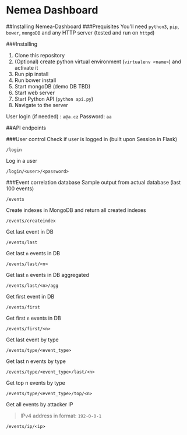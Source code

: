 # Nemea Dashboard

##Installing Nemea-Dashboard
###Prequisites
You'll need `python3`, `pip`, `bower`, `mongoDB` and any HTTP server (tested and run on `httpd`)

###Installing
1. Clone this repository
2. (Optional) create python virtual environment (`virtualenv <name>`) and activate it
3. Run pip install
4. Run bower install
5. Start mongoDB (demo DB TBD)
6. Start web server
7. Start Python API (`python api.py`)
8. Navigate to the server

User login (if needed) : `a@a.cz`
Password: `aa`

##API endpoints

###User control
Check if user is logged in (built upon Session in Flask)
```
/login
```

Log in a user
```
/login/<user>/<password>
```

###Event correlation database
Sample output from actual database (last 100 events)
```
/events
```

Create indexes in MongoDB and return all created indexes
```
/events/createindex
```

Get last event in DB
```
/events/last
```

Get last `n` events in DB
```
/events/last/<n>
```

Get last `n` events in DB aggregated
```
/events/last/<n>/agg
```

Get first event in DB
```
/events/first
```

Get first `n` events in DB
```
/events/first/<n>
```

Get last event by type
```
/events/type/<event_type>
```

Get last n events by type
```
/events/type/<event_type>/last/<n>
```

Get top n events by type
```
/events/type/<event_type>/top/<n>
```

Get all events by attacker IP
>IPv4 address in format: `192-0-0-1`

```
/events/ip/<ip>


